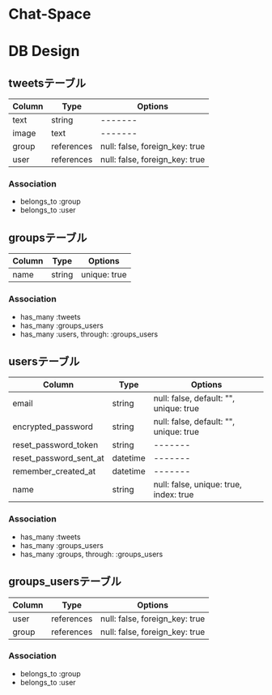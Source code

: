 # Chat-Space


# DB Design

## tweetsテーブル

|Column|Type|Options|
|------|----|-------|
|text|string|-------|
|image|text|-------|
|group|references|null: false, foreign_key: true|
|user|references|null: false, foreign_key: true|


### Association
- belongs_to :group
- belongs_to :user

## groupsテーブル

|Column|Type|Options|
|------|----|-------|
|name|string|unique: true|

### Association
- has_many :tweets
- has_many :groups_users
- has_many :users, through: :groups_users

## usersテーブル

|Column|Type|Options|
|------|----|-------|
|email|string|null: false, default: "", unique: true|
|encrypted_password|string|null: false, default: "", unique: true|
|reset_password_token|string|-------|
|reset_password_sent_at|datetime|-------|
|remember_created_at|datetime|-------|
|name|string|null: false, unique: true, index: true|

### Association
- has_many :tweets
- has_many :groups_users
- has_many :groups, through: :groups_users

## groups_usersテーブル

|Column|Type|Options|
|------|----|-------|
|user|references|null: false, foreign_key: true|
|group|references|null: false, foreign_key: true|

### Association
- belongs_to :group
- belongs_to :user
